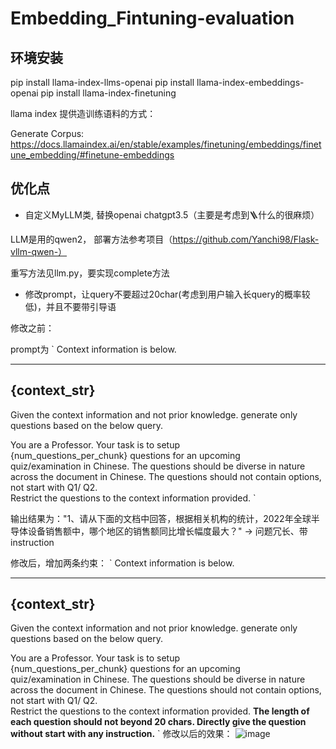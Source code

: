 # Embedding_Fintuning-evaluation

## 环境安装
pip install llama-index-llms-openai
pip install llama-index-embeddings-openai
pip install llama-index-finetuning


llama index 提供造训练语料的方式：

Generate Corpus: https://docs.llamaindex.ai/en/stable/examples/finetuning/embeddings/finetune_embedding/#finetune-embeddings



## 优化点
* 自定义MyLLM类, 替换openai chatgpt3.5（主要是考虑到🪜什么的很麻烦）

LLM是用的qwen2， 部署方法参考项目（https://github.com/Yanchi98/Flask-vllm-qwen-）

重写方法见llm.py，要实现complete方法

* 修改prompt，让query不要超过20char(考虑到用户输入长query的概率较低)，并且不要带引导语

修改之前：

prompt为
`
Context information is below.

---------------------
{context_str}
---------------------

Given the context information and not prior knowledge.
generate only questions based on the below query.

You are a Professor. Your task is to setup \
{num_questions_per_chunk} questions for an upcoming \
quiz/examination in Chinese. The questions should be diverse in nature \
across the document in Chinese. The questions should not contain options, not start with Q1/ Q2. \
Restrict the questions to the context information provided.
`

输出结果为："1、请从下面的文档中回答，根据相关机构的统计，2022年全球半导体设备销售额中，哪个地区的销售额同比增长幅度最大？"  -> 问题冗长、带instruction

修改后，增加两条约束：
`
Context information is below.

---------------------
{context_str}
---------------------

Given the context information and not prior knowledge.
generate only questions based on the below query.

You are a Professor. Your task is to setup \
{num_questions_per_chunk} questions for an upcoming \
quiz/examination in Chinese. The questions should be diverse in nature \
across the document in Chinese. The questions should not contain options, not start with Q1/ Q2. \
Restrict the questions to the context information provided.
**The length of each question should not beyond 20 chars.
Directly give the question without start with any instruction.**
`
修改以后的效果：
![image](https://github.com/user-attachments/assets/642715e4-ea9a-46cc-91af-74ae7a2b9d3e)

